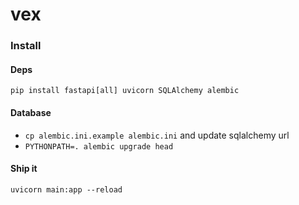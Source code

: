 # vex

### Install

#### Deps

```
pip install fastapi[all] uvicorn SQLAlchemy alembic
```

#### Database

* `cp alembic.ini.example alembic.ini` and update sqlalchemy url
* `PYTHONPATH=. alembic upgrade head`

#### Ship it

```
uvicorn main:app --reload
```
